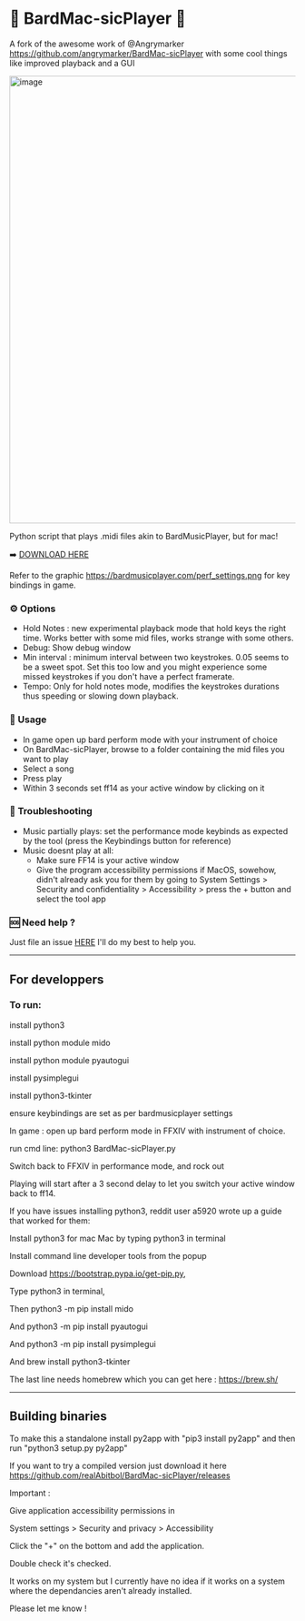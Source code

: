 # 🎵 BardMac-sicPlayer 🎵

A fork of the awesome work of @Angrymarker https://github.com/angrymarker/BardMac-sicPlayer with some cool things like improved playback and a GUI

<img width="787" alt="image" src="https://user-images.githubusercontent.com/73762857/143594996-11713acc-4b3e-4f0d-bd27-244ae48dd17b.png">

Python script that plays .midi files akin to BardMusicPlayer, but for mac!

➡️ [DOWNLOAD HERE](https://github.com/realAbitbol/BardMac-sicPlayer/releases)

Refer to the graphic https://bardmusicplayer.com/perf_settings.png for key bindings in game.

### ⚙️ Options
- Hold Notes : new experimental playback mode that hold keys the right time. Works better with some mid files, works strange with some others.
- Debug: Show debug window
- Min interval : minimum interval between two keystrokes. 0.05 seems to be a sweet spot. Set this too low and you might experience some missed keystrokes if you don't have a perfect framerate.
- Tempo: Only for hold notes mode, modifies the keystrokes durations thus speeding or slowing down playback.

### 🎹 Usage
- In game open up bard perform mode with your instrument of choice
- On BardMac-sicPlayer, browse to a folder containing the mid files you want to play
- Select a song
- Press play
- Within 3 seconds set ff14 as your active window by clicking on it

### 🔧 Troubleshooting
- Music partially plays: set the performance mode keybinds as expected by the tool (press the Keybindings button for reference)
- Music doesnt play at all:
  - Make sure FF14 is your active window
  - Give the program accessibility permissions if MacOS, sowehow, didn't already ask you for them by going to System Settings > Security and confidentiality > Accessibility > press the + button and select the tool app
 
 ### 🆘 Need help ?
 
 Just file an issue [HERE](https://github.com/realAbitbol/BardMac-sicPlayer/issues) I'll do my best to help you.

---
## For developpers

### To run: 

install python3

install python module mido 

install python module pyautogui

install pysimplegui

install python3-tkinter

ensure keybindings are set as per bardmusicplayer settings

In game :
open up bard perform mode in FFXIV with instrument of choice.

run cmd line:
  python3 BardMac-sicPlayer.py

Switch back to FFXIV in performance mode, and rock out

Playing will start after a 3 second delay to let you switch your active window back to ff14.


If you have issues installing python3, reddit user a5920 wrote up a guide that worked for them:

Install python3 for mac Mac by typing python3 in terminal

Install command line developer tools from the popup

Download https://bootstrap.pypa.io/get-pip.py, 

Type python3 <drag get-pip.py here> in terminal, 
  
Then python3 -m pip install mido 
  
And python3 -m pip install pyautogui
  
And python3 -m pip install pysimplegui
  
And brew install python3-tkinter
  
The last line needs homebrew which you can get here : https://brew.sh/
  
---
## Building binaries

To make this a standalone install py2app with "pip3 install py2app" and then run "python3 setup.py py2app"
  
If you want to try a compiled version just download it here https://github.com/realAbitbol/BardMac-sicPlayer/releases
  
Important : 
  
Give application accessibility permissions in
  
System settings > Security and privacy > Accessibility
  
Click the "+" on the bottom and add the application.

Double check it's checked.
  
  
It works on my system but I currently have no idea if it works on a system where the dependancies aren't already installed.
  
Please let me know !
